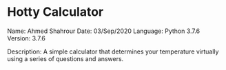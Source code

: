 # Hotty Calculator

Name: Ahmed Shahrour
Date: 03/Sep/2020
Language: Python 3.7.6
Version: 3.7.6

Description: A simple calculator that determines your temperature virtually using a series of questions and answers.
